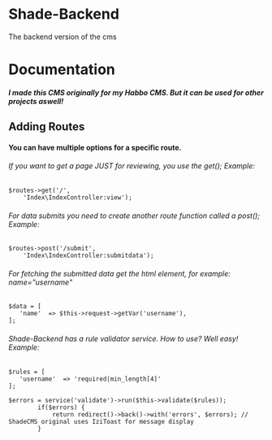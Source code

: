 # Shade-Backend
 The backend version of the cms

# Documentation
##### I made this CMS originally for my Habbo CMS. But it can be used for other projects aswell!

## Adding Routes
#### You can have multiple options for a specific route. 
###### If you want to get a page JUST for reviewing, you use the get(); Example:
```
$routes->get('/', 
	'Index\IndexController:view');
```
###### For data submits you need to create another route function called a post(); Example:

```
$routes->post('/submit', 
	'Index\IndexController:submitdata');
```

###### For fetching the submitted data get the html element, for example: name="username"
```
$data = [
   'name'  => $this->request->getVar('username'),
];
```
###### Shade-Backend has a rule validator service. How to use? Well easy! Example:

```
$rules = [
   'username'  => 'required|min_length[4]'
];

$errors = service('validate')->run($this->validate($rules));
        if($errors) {
            return redirect()->back()->with('errors', $errors); // ShadeCMS original uses IziToast for message display
        }
```
